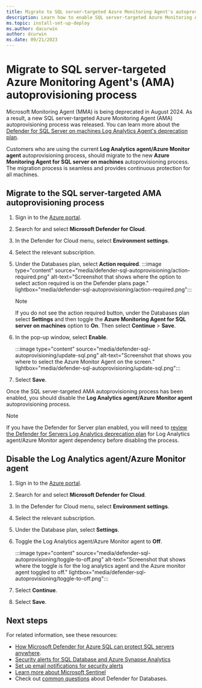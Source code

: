 ```yaml
---
title: Migrate to SQL server-targeted Azure Monitoring Agent's autoprovisioning process
description: Learn how to enable SQL server-targeted Azure Monitoring Agent's autoprovisioning process for Defender for SQL.
ms.topic: install-set-up-deploy
ms.author: dacurwin
author: dcurwin
ms.date: 09/21/2023
---
```


# Migrate to SQL server-targeted Azure Monitoring Agent's (AMA) autoprovisioning process

Microsoft Monitoring Agent (MMA) is being deprecated in August 2024. As a result, a new SQL server-targeted Azure Monitoring Agent (AMA) autoprovisioning process was released. You can learn more about the [Defender for SQL Server on machines Log Analytics Agent's deprecation plan](upcoming-changes.md#defender-for-sql-server-on-machines).

Customers who are using the current **Log Analytics agent/Azure Monitor agent** autoprovisioning process, should migrate to the new **Azure Monitoring Agent for SQL server on machines** autoprovisioning process. The migration process is seamless and provides continuous protection for all machines.

## Migrate to the SQL server-targeted AMA autoprovisioning process

1. Sign in to the [Azure portal](https://portal.azure.com).

1. Search for and select **Microsoft Defender for Cloud**.

1. In the Defender for Cloud menu, select **Environment settings**.

1. Select the relevant subscription.

1. Under the Databases plan, select **Action required**.
    :::image type="content" source="media/defender-sql-autoprovisioning/action-required.png" alt-text="Screenshot that shows where the option to select action required is on the Defender plans page." lightbox="media/defender-sql-autoprovisioning/action-required.png":::

    > [!NOTE]
    > If you do not see the action required button, under the Databases plan select **Settings** and then toggle the **Azure Monitoring Agent for SQL server on machines** option to **On**. Then select **Continue** > **Save**.
1. In the pop-up window, select **Enable**.

    :::image type="content" source="media/defender-sql-autoprovisioning/update-sql.png" alt-text="Screenshot that shows you where to select the Azure Monitor Agent on the screen." lightbox="media/defender-sql-autoprovisioning/update-sql.png":::

1. Select **Save**.

Once the SQL server-targeted AMA autoprovisioning process has been enabled, you should disable the **Log Analytics agent/Azure Monitor agent** autoprovisioning process.

> [!NOTE]
> If you have the Defender for Server plan enabled, you will need to [review the Defender for Servers Log Analytics deprecation plan](upcoming-changes.md#defender-for-servers) for Log Analytics agent/Azure Monitor agent dependency before disabling the process. 

## Disable the Log Analytics agent/Azure Monitor agent

1. Sign in to the [Azure portal](https://portal.azure.com).

1. Search for and select **Microsoft Defender for Cloud**.

1. In the Defender for Cloud menu, select **Environment settings**.

1. Select the relevant subscription.

1. Under the Database plan, select **Settings**.

1. Toggle the Log Analytics agent/Azure Monitor agent to **Off**.

    :::image type="content" source="media/defender-sql-autoprovisioning/toggle-to-off.png" alt-text="Screenshot that shows where the toggle is for the log analytics agent and the Azure monitor agent toggled to off." lightbox="media/defender-sql-autoprovisioning/toggle-to-off.png":::

1. Select **Continue**.

1. Select **Save**.

## Next steps

For related information, see these resources:
- [How Microsoft Defender for Azure SQL can protect SQL servers anywhere](https://www.youtube.com/watch?v=V7RdB6RSVpc).
- [Security alerts for SQL Database and Azure Synapse Analytics](alerts-reference.md#alerts-sql-db-and-warehouse)
- [Set up email notifications for security alerts](configure-email-notifications.md)
- [Learn more about Microsoft Sentinel](../sentinel/index.yml)
- Check out [common questions](faq-defender-for-databases.yml) about Defender for Databases.


